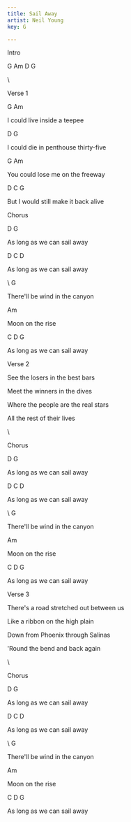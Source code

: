 ```yaml
---
title: Sail Away
artist: Neil Young
key: G

---
```



Intro

 G Am D G

\

Verse 1

 G                     Am

 I could live inside a teepee

 D                        G

 I could die in penthouse thirty-five

 G                        Am

 You could lose me on the freeway

 D                         C     G

 But I would still make it back alive

Chorus

 D                       G

 As long as we can sail away

 D                       C D

 As long as we can sail away

\    G

 There'll be wind in the canyon

 Am

 Moon on the rise

 C          D            G

 As long as we can sail away

Verse 2

 See the losers in the best bars

 Meet the winners in the dives

 Where the people are the real stars

 All the rest of their lives

\

Chorus

 D                       G

 As long as we can sail away

 D                       C D

 As long as we can sail away

\    G

 There'll be wind in the canyon

 Am

 Moon on the rise

 C          D            G

 As long as we can sail away

Verse 3

 There's a road stretched out between us

 Like a ribbon on the high plain

 Down from Phoenix through Salinas

 'Round the bend and back again

\

Chorus

 D                       G

 As long as we can sail away

 D                       C D

 As long as we can sail away

\    G

 There'll be wind in the canyon

 Am

 Moon on the rise

 C          D            G

 As long as we can sail away
